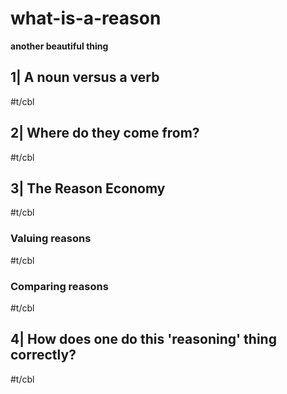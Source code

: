 # what-is-a-reason

__another beautiful thing__


## 1| A noun versus a verb

#t/cbl

## 2| Where do they come from?

#t/cbl

## 3| The Reason Economy

#t/cbl

###  Valuing reasons

  #t/cbl

### Comparing reasons

  #t/cbl

## 4| How does one do this 'reasoning' thing correctly?

#t/cbl